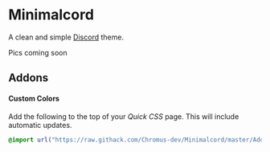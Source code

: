 # Minimalcord
A clean and simple [Discord](https://discord.com/ "Discord") theme.

Pics coming soon

## Addons
#### Custom Colors 

Add the following to the top of your *Quick CSS* page. This will include automatic updates.
```css
@import url("https://raw.githack.com/Chromus-dev/Minimalcord/master/Addons/customColorsAddon.css");
```

